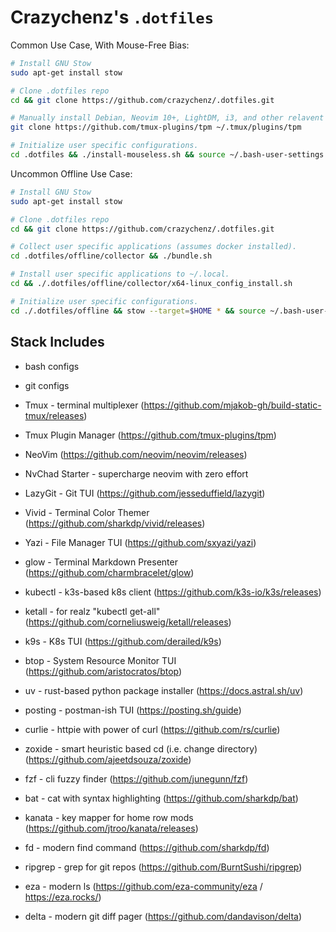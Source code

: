 # Crazychenz's `.dotfiles`

Common Use Case, With Mouse-Free Bias:

```sh
# Install GNU Stow
sudo apt-get install stow

# Clone .dotfiles repo
cd && git clone https://github.com/crazychenz/.dotfiles.git

# Manually install Debian, Neovim 10+, LightDM, i3, and other relavent apps.
git clone https://github.com/tmux-plugins/tpm ~/.tmux/plugins/tpm

# Initialize user specific configurations.
cd .dotfiles && ./install-mouseless.sh && source ~/.bash-user-settings.sh
```


Uncommon Offline Use Case:

```sh
# Install GNU Stow
sudo apt-get install stow

# Clone .dotfiles repo
cd && git clone https://github.com/crazychenz/.dotfiles.git

# Collect user specific applications (assumes docker installed).
cd .dotfiles/offline/collector && ./bundle.sh

# Install user specific applications to ~/.local.
cd && ./.dotfiles/offline/collector/x64-linux_config_install.sh

# Initialize user specific configurations.
cd ./.dotfiles/offline && stow --target=$HOME * && source ~/.bash-user-settings.sh
```



## Stack Includes

- bash configs
- git configs

- Tmux - terminal multiplexer (https://github.com/mjakob-gh/build-static-tmux/releases)
- Tmux Plugin Manager (https://github.com/tmux-plugins/tpm)
- NeoVim (https://github.com/neovim/neovim/releases)
- NvChad Starter - supercharge neovim with zero effort
- LazyGit - Git TUI (https://github.com/jesseduffield/lazygit)
- Vivid - Terminal Color Themer (https://github.com/sharkdp/vivid/releases)
- Yazi - File Manager TUI (https://github.com/sxyazi/yazi)
- glow - Terminal Markdown Presenter (https://github.com/charmbracelet/glow)
- kubectl - k3s-based k8s client (https://github.com/k3s-io/k3s/releases)
- ketall - for realz "kubectl get-all" (https://github.com/corneliusweig/ketall/releases)
- k9s - K8s TUI (https://github.com/derailed/k9s)
- btop - System Resource Monitor TUI (https://github.com/aristocratos/btop)
- uv - rust-based python package installer (https://docs.astral.sh/uv)
- posting - postman-ish TUI (https://posting.sh/guide)
- curlie - httpie with power of curl (https://github.com/rs/curlie)
- zoxide - smart heuristic based cd (i.e. change directory) (https://github.com/ajeetdsouza/zoxide)
- fzf - cli fuzzy finder (https://github.com/junegunn/fzf)
- bat - cat with syntax highlighting (https://github.com/sharkdp/bat)
- kanata - key mapper for home row mods (https://github.com/jtroo/kanata/releases)
- fd - modern find command (https://github.com/sharkdp/fd)
- ripgrep - grep for git repos (https://github.com/BurntSushi/ripgrep)
- eza - modern ls (https://github.com/eza-community/eza / https://eza.rocks/)
- delta - modern git diff pager (https://github.com/dandavison/delta)
